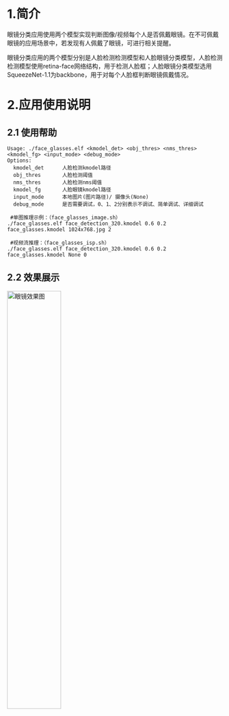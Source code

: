 # 1.简介

眼镜分类应用使用两个模型实现判断图像/视频每个人是否佩戴眼镜。在不可佩戴眼镜的应用场景中，若发现有人佩戴了眼镜，可进行相关提醒。

眼镜分类应用的两个模型分别是人脸检测检测模型和人脸眼镜分类模型，人脸检测检测模型使用retina-face网络结构，用于检测人脸框；人脸眼镜分类模型选用SqueezeNet-1.1为backbone，用于对每个人脸框判断眼镜佩戴情况。

# 2.应用使用说明

## 2.1 使用帮助

```
Usage: ./face_glasses.elf <kmodel_det> <obj_thres> <nms_thres> <kmodel_fg> <input_mode> <debug_mode>
Options:
  kmodel_det      人脸检测kmodel路径
  obj_thres       人脸检测阈值
  nms_thres       人脸检测nms阈值
  kmodel_fg       人脸眼镜kmodel路径
  input_mode      本地图片(图片路径)/ 摄像头(None)
  debug_mode      是否需要调试，0、1、2分别表示不调试、简单调试、详细调试
 
 #单图推理示例：（face_glasses_image.sh）
./face_glasses.elf face_detection_320.kmodel 0.6 0.2 face_glasses.kmodel 1024x768.jpg 2

 #视频流推理：（face_glasses_isp.sh）
./face_glasses.elf face_detection_320.kmodel 0.6 0.2 face_glasses.kmodel None 0
```
## 2.2 效果展示

<img src="https://kendryte-download.canaan-creative.com/k230/downloads/doc_images/ai_demo/face_glasses/face_glasses_result.png" alt="眼镜效果图" width="50%" height="50%"/>



